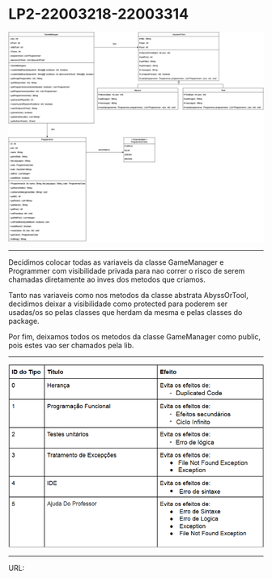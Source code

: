 # LP2-22003218-22003314

![](diagrama.png?raw=true "Diagrama UML")

------------------------------------------------------------------------------------------------------------------------

Decidimos colocar todas as variaveis da classe GameManager e Programmer com visibilidade privada
para nao correr o risco de serem chamadas diretamente ao inves dos metodos que criamos.

Tanto nas variaveis como nos metodos da classe abstrata AbyssOrTool, decidimos deixar a visibilidade como protected para 
poderem ser usadas/os so pelas classes que herdam da mesma e pelas classes do package.

Por fim, deixamos todos os metodos da classe GameManager como public, pois estes vao ser chamados pela lib.

------------------------------------------------------------------------------------------------------------------------

![](tabela.png?raw=true "Tabela")

------------------------------------------------------------------------------------------------------------------------

URL: